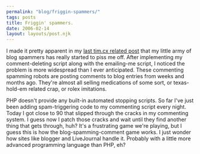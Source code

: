 ```yaml
---
permalink: "blog/friggin-spammers/"
tags: posts
title: Friggin' spammers.
date: 2006-02-14
layout: layouts/post.njk
---
```


I made it pretty apparent in my [last tim.cx related post][1] that my little army of blog spammers has really started to piss me off. After implementing my comment-deleting script along with the emailing-me script, I noticed the problem is more widespread than I ever anticipated. These commenting spamming robots are posting comments to blog entries from weeks and months ago. They're almost all selling medications of some sort, or texas-hold-em related crap, or rolex imitations. 

PHP doesn't provide any built-in automated stopping scripts. So far I've just been adding spam-triggering code to my commenting script every night. Today I got close to 90 that slipped through the cracks in my commenting system. I guess now I patch those cracks and wait until they find another thing that gets through, huh? It's a frustrating game we're playing, but I guess this is how the blog-spamming-comment game works. I just wonder how sites like blogger and LiveJournal handle it. Probably with a little more advanced programming language than PHP, eh?

 [1]: http://www.tim.cx/index.php?id=110